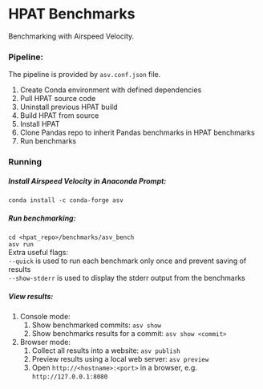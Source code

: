 # HPAT Benchmarks
Benchmarking with Airspeed Velocity.

### Pipeline:
The pipeline is provided by `asv.conf.json` file.
1. Create Conda environment with defined dependencies
2. Pull HPAT source code
3. Uninstall previous HPAT build
4. Build HPAT from source
5. Install HPAT
6. Clone Pandas repo to inherit Pandas benchmarks in HPAT benchmarks
7. Run benchmarks


### Running
##### Install Airspeed Velocity in Anaconda Prompt:
`conda install -c conda-forge asv`

##### Run benchmarking:
`cd <hpat_repo>/benchmarks/asv_bench`<br />
`asv run`<br />
Extra useful flags:<br />
`--quick` is used to run each benchmark only once and prevent saving of results<br />
`--show-stderr` is used to display the stderr output from the benchmarks

##### View results:
1. Console mode:
    1. Show benchmarked commits: `asv show`<br />
    2. Show benchmarks results for a commit: `asv show <commit>`<br />
2. Browser mode:
    1. Collect all results into a website: `asv publish`<br />
    2. Preview results using a local web server: `asv preview`<br />
    2. Open `http://<hostname>:<port>` in a browser, e.g. `http://127.0.0.1:8080`

